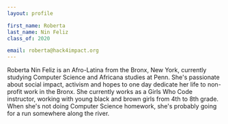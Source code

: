 ```yaml
---
layout: profile

first_name: Roberta
last_name: Nin Feliz
class_of: 2020

email: roberta@hack4impact.org
---
```


Roberta Nin Feliz is an Afro-Latina from the Bronx, New York, currently studying Computer Science and Africana studies at Penn. She's passionate about social impact, activism and hopes to one day dedicate her life to non-profit work in the Bronx. She currently works as a Girls Who Code instructor, working with young black and brown girls from 4th to 8th grade. When she's not doing Computer Science homework, she's probably going for a run somewhere along the river.
